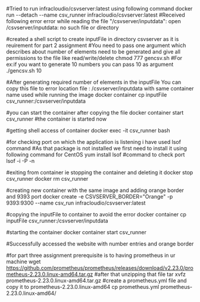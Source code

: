 #Tried to run infracloudio/csvserver:latest using following command
 docker run  --detach --name csv_runner infracloudio/csvserver:latest
#Received following error 
error while reading the file "/csvserver/inputdata": open /csvserver/inputdata: no such file or directory

#created a shell script to create inputFile in directory csvserver as it is reuirement for part 2 assignment
#You need to pass one argument which describes about number of elements need to be generated and give all permissions to the file like read/write/delete
chmod 777 gencsv.sh
#For ex:if you want to generate 10 numbers you can pass 10 as argument 
./gencsv.sh 10

#After generating required number of elements in the inputFile You can copy this file to error location file : /csvserver/inputdata with same container name used while running the image
docker container cp inputFile csv_runner:/csvserver/inputdata

#you can start the container after copying the file 
docker container start csv_runner
#the container is started now

#getting shell access of  container
docker exec -it csv_runner bash

#for checking port on which the application is listening i have used lsof command
#As that package is not installed we first need to install it using following command for CentOS
yum install lsof 
#command to check port
lsof -i -P -n


#exiting from container ie stopping the container and deleting it
docker stop csv_runner
docker rm csv_runner

#creating new container with the same image and adding orange border and 9393 port 
docker create -e CSVSERVER_BORDER="Orange"  -p 9393:9300  --name csv_run infracloudio/csvserver:latest

#copying the inputFile to container to avoid the error 
docker container cp inputFile csv_runner:/csvserver/inputdata

#starting the container
docker container start csv_runner

#Successfully accessed the website with number entries and orange border

#for part three assignment prerequisite is to having prometheus in ur machine
wget https://github.com/prometheus/prometheus/releases/download/v2.23.0/prometheus-2.23.0.linux-amd64.tar.gz
#after that unzipping that file 
tar xvfz prometheus-2.23.0.linux-amd64.tar.gz
#create a prometheus.yml file and copy it to  prometheus-2.23.0.linux-amd64
cp prometheus.yml prometheus-2.23.0.linux-amd64/


